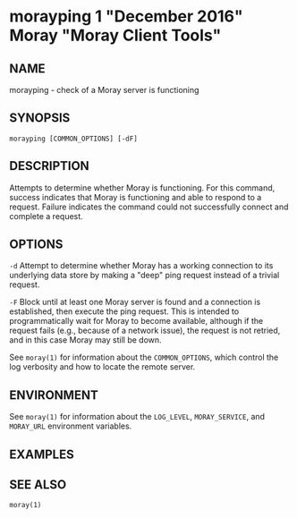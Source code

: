 # morayping 1 "December 2016" Moray "Moray Client Tools"

## NAME

morayping - check of a Moray server is functioning

## SYNOPSIS

`morayping [COMMON_OPTIONS] [-dF]`

## DESCRIPTION

Attempts to determine whether Moray is functioning.  For this command, success
indicates that Moray is functioning and able to respond to a request.  Failure
indicates the command could not successfully connect and complete a request.

## OPTIONS

`-d`
    Attempt to determine whether Moray has a working connection to its
    underlying data store by making a "deep" ping request instead of a trivial
    request.

`-F`
    Block until at least one Moray server is found and a connection is
    established, then execute the ping request.  This is intended to
    programmatically wait for Moray to become available, although if the request
    fails (e.g., because of a network issue), the request is not retried, and in
    this case Moray may still be down.

See `moray(1)` for information about the `COMMON_OPTIONS`, which control
the log verbosity and how to locate the remote server.

## ENVIRONMENT

See `moray(1)` for information about the `LOG_LEVEL`, `MORAY_SERVICE`, and
`MORAY_URL` environment variables.

## EXAMPLES

<!-- XXX -->

## SEE ALSO

`moray(1)`
